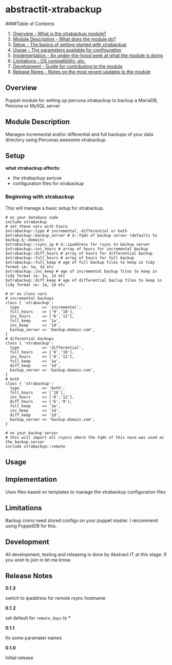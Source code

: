abstractit-xtrabackup
====

####Table of Contents

1. [Overview - What is the xtrabackup module?](#overview)
2. [Module Description - What does the module do?](#module-description)
3. [Setup - The basics of getting started with xtrabackup](#setup)
4. [Usage - The parameters available for configuration](#usage)
5. [Implementation - An under-the-hood peek at what the module is doing](#implementation)
6. [Limitations - OS compatibility, etc.](#limitations)
7. [Development - Guide for contributing to the module](#development)
8. [Release Notes - Notes on the most recent updates to the module](#release-notes)

Overview
--------

Puppet module for setting up percona xtrabackup to backup a MariaDB, Percona or MySQL server

Module Description
------------------

Manages incremental and/or differential and full backups of your data directory using Perconas awesome xtrabackup.


Setup
-----

**what xtrabackup affects:**

* the xtrabackup sericve
* configuration files for xtrabackup

### Beginning with xtrabackup

This will manage a basic setup for xtrabackup.

    # on your database node
    include xtrabackup
    # set these vars with hiera
    $xtrabackup::type # incremental, differential or both
    $xtrabackup::backup_server # $::fqdn of backup server (defaults to backup.$::domain)
    $xtrabackup::rsync_ip # $::ipaddress for rsync to backup server
    $xtrabackup::inc_hours # array of hours for incremental backup
    $xtrabackup::diff_hours # array of hours for differential backup
    $xtrabackup::full_hours # array of hours for full backup
    $xtrabackup::full_keep # age of full backup files to keep in tidy format ie: 1w, 1d etc
    $xtrabackup::inc_keep # age of incremental backup files to keep in tidy format ie: 1w, 1d etc
    $xtrabackup::diff_keep # age of differential baclup files to keep in tidy format ie: 1w, 1d etc

    # or as class vars
    # incremental backups
    class { 'xtrabackup':
      type          => 'incremental',
      full_hours    => ['9','18'],
      inc_hours     => ['0','12'],
      full_keep     => '1w',
      inc_keep      => '1d',
      backup_server => 'backup.domain.com',
    }
    # diferential backups
    class { 'xtrabackup':
      type          => 'differential',
      full_hours    => ['9','18'],
      inc_hours     => ['0','12'],
      full_keep     => '1w',
      diff_keep     => '1d',
      backup_server => 'backup.domain.com',
    }
    # both
    class { 'xtrabackup':
      type          => 'both',
      full_hours    => ['18'],
      inc_hours     => ['0','12'],
      diff_hours    => ['6','9'],
      full_keep     => '1w',
      inc_keep      => '1d',
      diff_keep     => '1d',
      backup_server => 'backup.domain.com',
    }

    # on your backup server
    # this will import all rsyncs where the fqdn of this noce was used as the backup_server
    include xtrabackup::remote

Usage
-----


Implementation
--------------

Uses files based on templates to manage the xtrabackup configuration files

Limitations
------------

Backup crons need stored configs on your puppet master. I recommend using PuppetDB for this.

Development
-----------

All development, testing and releasing is done by Abstract IT at this stage.
If you wish to join in let me know.

Release Notes
-------------

**0.1.3**

switch to ipaddress for remote rsync hostname

**0.1.2**

set default for `remote_days` to *

**0.1.1**

fix some paramater names

**0.1.0**

Initial release
